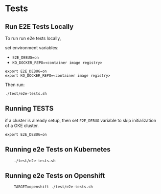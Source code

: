 # Tests

## Run E2E Tests Locally

To run run e2e tests locally,

set environment variables:
- `E2E_DEBUG=on`
- `KO_DOCKER_REPO=<container image registry>`

```shell script
export E2E_DEBUG=on
export KO_DOCKER_REPO=<container image registry>
```
Then run:

```shell script
./test/e2e-tests.sh
```
## Running TESTS

if a cluster is already setup, then set `E2E_DEBUG` variable to skip initialization of a GKE cluster.

```shell script
export E2E_DEBUG=on
```

## Running e2e Tests on Kubernetes

```shell script
    ./test/e2e-tests.sh
```

## Running e2e Tests on Openshift

```shell script
    TARGET=openshift ./test/e2e-tests.sh
```
